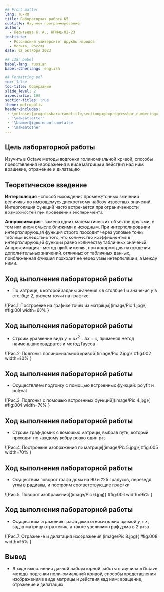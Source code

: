 ```yaml
---
## Front matter
lang: ru-RU
title: Лабораторная работа №5
subtitle: Научное программирование
author:
  - Леонтьева К. А., НПМмд-02-23
institute:
  - Российский университет дружбы народов
  - Москва, Россия
date: 02 октября 2023

## i18n babel
babel-lang: russian
babel-otherlangs: english

## Formatting pdf
toc: false
toc-title: Содержание
slide_level: 2
aspectratio: 169
section-titles: true
theme: metropolis
header-includes:
 - \metroset{progressbar=frametitle,sectionpage=progressbar,numbering=fraction}
 - '\makeatletter'
 - '\beamer@ignorenonframefalse'
 - '\makeatother'
---
```


## Цель лабораторной работы

Изучить в Octave методы подгонки полиномиальной кривой, способы представления изображения в виде матрицы и действия над ним: вращение, отражение и дилатацию

## Теоретическое введение

__Интерполяция__ - способ нахождения промежуточных значений величины по имеющемуся дискретному набору известных значений. Интерполяция функций часто встречается при
ограниченности возможностей при проведении эксперимента.

__Аппроксимация__ - замена одних математических объектов другими, в том или ином смысле близкими к исходным. При интерполировании интерполирующая функция строго проходит через узловые точки таблицы вследствие того, что количество коэффициентов в интерполирующей функции равно количеству табличных значений. Аппроксимация – метод приближения, при котором для нахождения дополнительных значений, отличных от табличных данных, приближенная функция проходит не через узлы интерполяции, а между ними.


## Ход выполнения лабораторной работы
- По матрице, в которой заданы значения $x$ в столбце 1 и значения $y$ в столбце 2, рисуем точки на графике

![Рис.1: Построение на графике точек из матрицы](image/Pic 1.jpg){ #fig:001 width=60% }

## Ход выполнения лабораторной работы
- Строим уравнение вида $y = ax^2 + bx + c$, применяя метод наименьших квадратов и метод Гаусса

![Рис.2: Подгонка полиномиальной кривой](image/Pic 2.jpg){ #fig:002 width=80% }

## Ход выполнения лабораторной работы
- Осуществляем подгонку с помощью встроенных функций: polyfit и polyval

![Рис.3: Подгонка с помощью встроенных функций](image/Pic 4.jpg){ #fig:004 width=70% }

## Ход выполнения лабораторной работы
- Строим граф-домик с помощью матрицы, выбрав путь, который проходит по каждому ребру ровно один раз

![Рис.4: Построение изображения по матрице](image/Pic 5.jpg){ #fig:005 width=70% }

## Ход выполнения лабораторной работы
- Осуществим поворот графа дома на 90 и 225 градусов, переведя углы в радианы, и построим соответствующие графики

![Рис.5: Поворот изображения](image/Pic 6.jpg){ #fig:006 width=95% }

## Ход выполнения лабораторной работы

- Осуществим отражение графа дома относительно прямой $y=x$, задав матрицу отражения, а также увеличим граф дома в 2 раза

![Рис.7: Отражение и дилатация изображения](image/Pic 8.jpg){ #fig:008 width=95% }


## Вывод
- В ходе выполнения данной лабораторной работы я изучила в Octave методы подгонки полиномиальной кривой, способы представления изображения в виде матрицы и действия над ним: вращение, отражение и дилатацию



